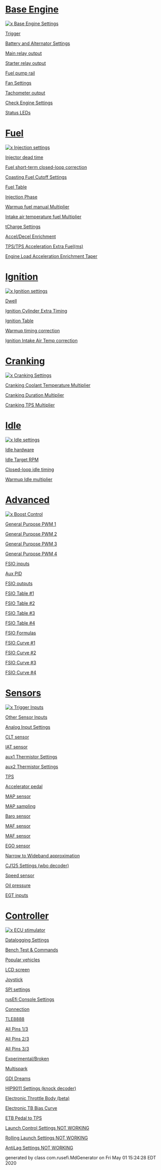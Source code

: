 # [Base Engine](rusEFI-project-Base-Engine)

<a href='rusEFI-project-Base-Engine'>![x](overview/TS_generated/top_level_Base_Engine.png)
</a>[Base Engine Settings](rusEFI-project-Base-Engine#base-engine-settings)

[Trigger](rusEFI-project-Base-Engine#trigger)

[Battery and Alternator Settings](rusEFI-project-Base-Engine#battery-and-alternator-settings)

[Main relay output](rusEFI-project-Base-Engine#main-relay-output)

[Starter relay output](rusEFI-project-Base-Engine#starter-relay-output)

[Fuel pump  rail](rusEFI-project-Base-Engine#fuel-pump--rail)

[Fan Settings](rusEFI-project-Base-Engine#fan-settings)

[Tachometer output](rusEFI-project-Base-Engine#tachometer-output)

[Check Engine Settings](rusEFI-project-Base-Engine#check-engine-settings)

[Status LEDs](rusEFI-project-Base-Engine#status-leds)


# [Fuel](rusEFI-project-Fuel)

<a href='rusEFI-project-Fuel'>![x](overview/TS_generated/top_level_Fuel.png)
</a>[Injection settings](rusEFI-project-Fuel#injection-settings)

[Injector dead time](rusEFI-project-Fuel#injector-dead-time)

[Fuel short-term closed-loop correction](rusEFI-project-Fuel#fuel-short-term-closed-loop-correction)

[Coasting Fuel Cutoff Settings](rusEFI-project-Fuel#coasting-fuel-cutoff-settings)

[Fuel Table](rusEFI-project-Fuel#fuel-table)

[Injection Phase](rusEFI-project-Fuel#injection-phase)

[Warmup fuel manual Multiplier](rusEFI-project-Fuel#warmup-fuel-manual-multiplier)

[Intake air temperature fuel Multiplier](rusEFI-project-Fuel#intake-air-temperature-fuel-multiplier)

[tCharge Settings](rusEFI-project-Fuel#tcharge-settings)

[Accel/Decel Enrichment](rusEFI-project-Fuel#accel/decel-enrichment)

[TPS/TPS Acceleration Extra Fuel(ms)](rusEFI-project-Fuel#tps/tps-acceleration-extra-fuel(ms))

[Engine Load Acceleration Enrichment Taper](rusEFI-project-Fuel#engine-load-acceleration-enrichment-taper)


# [Ignition](rusEFI-project-Ignition)

<a href='rusEFI-project-Ignition'>![x](overview/TS_generated/top_level_Ignition.png)
</a>[Ignition settings](rusEFI-project-Ignition#ignition-settings)

[Dwell](rusEFI-project-Ignition#dwell)

[Ignition Cylinder Extra Timing](rusEFI-project-Ignition#ignition-cylinder-extra-timing)

[Ignition Table](rusEFI-project-Ignition#ignition-table)

[Warmup timing correction](rusEFI-project-Ignition#warmup-timing-correction)

[Ignition Intake Air Temp correction](rusEFI-project-Ignition#ignition-intake-air-temp-correction)


# [Cranking](rusEFI-project-Cranking)

<a href='rusEFI-project-Cranking'>![x](overview/TS_generated/top_level_Cranking.png)
</a>[Cranking Settings](rusEFI-project-Cranking#cranking-settings)

[Cranking Coolant Temperature Multiplier](rusEFI-project-Cranking#cranking-coolant-temperature-multiplier)

[Cranking Duration Multiplier](rusEFI-project-Cranking#cranking-duration-multiplier)

[Cranking TPS Multiplier](rusEFI-project-Cranking#cranking-tps-multiplier)


# [Idle](rusEFI-project-Idle)

<a href='rusEFI-project-Idle'>![x](overview/TS_generated/top_level_Idle.png)
</a>[Idle settings](rusEFI-project-Idle#idle-settings)

[Idle hardware](rusEFI-project-Idle#idle-hardware)

[Idle Target RPM](rusEFI-project-Idle#idle-target-rpm)

[Closed-loop idle timing](rusEFI-project-Idle#closed-loop-idle-timing)

[Warmup Idle multiplier](rusEFI-project-Idle#warmup-idle-multiplier)


# [Advanced](rusEFI-project-Advanced)

<a href='rusEFI-project-Advanced'>![x](overview/TS_generated/top_level_Advanced.png)
</a>[Boost Control](rusEFI-project-Advanced#boost-control)

[General Purpose PWM 1](rusEFI-project-Advanced#general-purpose-pwm-1)

[General Purpose PWM 2](rusEFI-project-Advanced#general-purpose-pwm-2)

[General Purpose PWM 3](rusEFI-project-Advanced#general-purpose-pwm-3)

[General Purpose PWM 4](rusEFI-project-Advanced#general-purpose-pwm-4)

[FSIO inputs](rusEFI-project-Advanced#fsio-inputs)

[Aux PID](rusEFI-project-Advanced#aux-pid)

[FSIO outputs](rusEFI-project-Advanced#fsio-outputs)

[FSIO Table #1](rusEFI-project-Advanced#fsio-table-#1)

[FSIO Table #2](rusEFI-project-Advanced#fsio-table-#2)

[FSIO Table #3](rusEFI-project-Advanced#fsio-table-#3)

[FSIO Table #4](rusEFI-project-Advanced#fsio-table-#4)

[FSIO Formulas](rusEFI-project-Advanced#fsio-formulas)

[FSIO Curve #1](rusEFI-project-Advanced#fsio-curve-#1)

[FSIO Curve #2](rusEFI-project-Advanced#fsio-curve-#2)

[FSIO Curve #3](rusEFI-project-Advanced#fsio-curve-#3)

[FSIO Curve #4](rusEFI-project-Advanced#fsio-curve-#4)


# [Sensors](rusEFI-project-Sensors)

<a href='rusEFI-project-Sensors'>![x](overview/TS_generated/top_level_Sensors.png)
</a>[Trigger Inputs](rusEFI-project-Sensors#trigger-inputs)

[Other Sensor Inputs](rusEFI-project-Sensors#other-sensor-inputs)

[Analog Input Settings](rusEFI-project-Sensors#analog-input-settings)

[CLT sensor](rusEFI-project-Sensors#clt-sensor)

[IAT sensor](rusEFI-project-Sensors#iat-sensor)

[aux1 Thermistor Settings](rusEFI-project-Sensors#aux1-thermistor-settings)

[aux2 Thermistor Settings](rusEFI-project-Sensors#aux2-thermistor-settings)

[TPS](rusEFI-project-Sensors#tps)

[Accelerator pedal](rusEFI-project-Sensors#accelerator-pedal)

[MAP sensor](rusEFI-project-Sensors#map-sensor)

[MAP sampling](rusEFI-project-Sensors#map-sampling)

[Baro sensor](rusEFI-project-Sensors#baro-sensor)

[MAF sensor](rusEFI-project-Sensors#maf-sensor)

[MAF sensor](rusEFI-project-Sensors#maf-sensor)

[EGO sensor](rusEFI-project-Sensors#ego-sensor)

[Narrow to Wideband approximation](rusEFI-project-Sensors#narrow-to-wideband-approximation)

[CJ125 Settings (wbo decoder)](rusEFI-project-Sensors#cj125-settings-(wbo-decoder))

[Speed sensor](rusEFI-project-Sensors#speed-sensor)

[Oil pressure](rusEFI-project-Sensors#oil-pressure)

[EGT inputs](rusEFI-project-Sensors#egt-inputs)


# [Controller](rusEFI-project-Controller)

<a href='rusEFI-project-Controller'>![x](overview/TS_generated/top_level_Controller.png)
</a>[ECU stimulator](rusEFI-project-Controller#ecu-stimulator)

[Datalogging Settings](rusEFI-project-Controller#datalogging-settings)

[Bench Test & Commands](rusEFI-project-Controller#bench-test-&-commands)

[Popular vehicles](rusEFI-project-Controller#popular-vehicles)

[LCD screen](rusEFI-project-Controller#lcd-screen)

[Joystick](rusEFI-project-Controller#joystick)

[SPI settings](rusEFI-project-Controller#spi-settings)

[rusEfi Console Settings](rusEFI-project-Controller#rusefi-console-settings)

[Connection](rusEFI-project-Controller#connection)

[TLE8888](rusEFI-project-Controller#tle8888)

[All Pins 1/3](rusEFI-project-Controller#all-pins-1/3)

[All Pins 2/3](rusEFI-project-Controller#all-pins-2/3)

[All Pins 3/3](rusEFI-project-Controller#all-pins-3/3)

[Experimental/Broken](rusEFI-project-Controller#experimental/broken)

[Multispark](rusEFI-project-Controller#multispark)

[GDI Dreams](rusEFI-project-Controller#gdi-dreams)

[HIP9011 Settings (knock decoder)](rusEFI-project-Controller#hip9011-settings-(knock-decoder))

[Electronic Throttle Body (beta)](rusEFI-project-Controller#electronic-throttle-body-(beta))

[Electronic TB Bias Curve](rusEFI-project-Controller#electronic-tb-bias-curve)

[ETB Pedal to TPS](rusEFI-project-Controller#etb-pedal-to-tps)

[Launch Control Settings NOT WORKING](rusEFI-project-Controller#launch-control-settings-not-working)

[Rolling Launch Settings NOT WORKING](rusEFI-project-Controller#rolling-launch-settings-not-working)

[AntiLag Settings NOT WORKING](rusEFI-project-Controller#antilag-settings-not-working)



generated by class com.rusefi.MdGenerator on Fri May 01 15:24:28 EDT 2020
